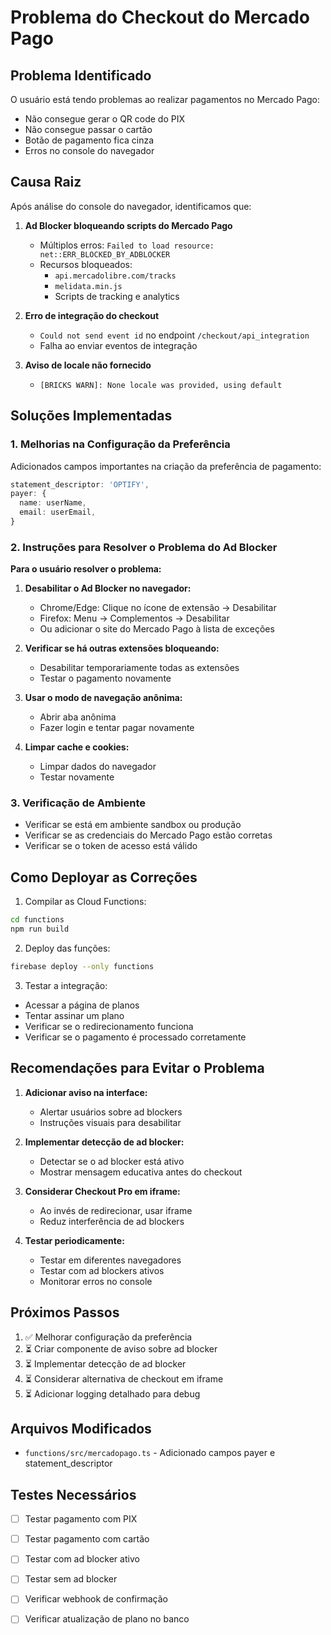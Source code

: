 # Problema do Checkout do Mercado Pago

## Problema Identificado

O usuário está tendo problemas ao realizar pagamentos no Mercado Pago:
- Não consegue gerar o QR code do PIX
- Não consegue passar o cartão
- Botão de pagamento fica cinza
- Erros no console do navegador

## Causa Raiz

Após análise do console do navegador, identificamos que:

1. **Ad Blocker bloqueando scripts do Mercado Pago**
   - Múltiplos erros: `Failed to load resource: net::ERR_BLOCKED_BY_ADBLOCKER`
   - Recursos bloqueados:
     - `api.mercadolibre.com/tracks`
     - `melidata.min.js`
     - Scripts de tracking e analytics

2. **Erro de integração do checkout**
   - `Could not send event id` no endpoint `/checkout/api_integration`
   - Falha ao enviar eventos de integração

3. **Aviso de locale não fornecido**
   - `[BRICKS WARN]: None locale was provided, using default`

## Soluções Implementadas

### 1. Melhorias na Configuração da Preferência

Adicionados campos importantes na criação da preferência de pagamento:

```typescript
statement_descriptor: 'OPTIFY',
payer: {
  name: userName,
  email: userEmail,
}
```

### 2. Instruções para Resolver o Problema do Ad Blocker

**Para o usuário resolver o problema:**

1. **Desabilitar o Ad Blocker no navegador:**
   - Chrome/Edge: Clique no ícone de extensão → Desabilitar
   - Firefox: Menu → Complementos → Desabilitar
   - Ou adicionar o site do Mercado Pago à lista de exceções

2. **Verificar se há outras extensões bloqueando:**
   - Desabilitar temporariamente todas as extensões
   - Testar o pagamento novamente

3. **Usar o modo de navegação anônima:**
   - Abrir aba anônima
   - Fazer login e tentar pagar novamente

4. **Limpar cache e cookies:**
   - Limpar dados do navegador
   - Testar novamente

### 3. Verificação de Ambiente

- Verificar se está em ambiente sandbox ou produção
- Verificar se as credenciais do Mercado Pago estão corretas
- Verificar se o token de acesso está válido

## Como Deployar as Correções

1. Compilar as Cloud Functions:
```bash
cd functions
npm run build
```

2. Deploy das funções:
```bash
firebase deploy --only functions
```

3. Testar a integração:
- Acessar a página de planos
- Tentar assinar um plano
- Verificar se o redirecionamento funciona
- Verificar se o pagamento é processado corretamente

## Recomendações para Evitar o Problema

1. **Adicionar aviso na interface:**
   - Alertar usuários sobre ad blockers
   - Instruções visuais para desabilitar

2. **Implementar detecção de ad blocker:**
   - Detectar se o ad blocker está ativo
   - Mostrar mensagem educativa antes do checkout

3. **Considerar Checkout Pro em iframe:**
   - Ao invés de redirecionar, usar iframe
   - Reduz interferência de ad blockers

4. **Testar periodicamente:**
   - Testar em diferentes navegadores
   - Testar com ad blockers ativos
   - Monitorar erros no console

## Próximos Passos

1. ✅ Melhorar configuração da preferência
2. ⏳ Criar componente de aviso sobre ad blocker
3. ⏳ Implementar detecção de ad blocker
4. ⏳ Considerar alternativa de checkout em iframe
5. ⏳ Adicionar logging detalhado para debug

## Arquivos Modificados

- `functions/src/mercadopago.ts` - Adicionado campos payer e statement_descriptor

## Testes Necessários

- [ ] Testar pagamento com PIX
- [ ] Testar pagamento com cartão
- [ ] Testar com ad blocker ativo
- [ ] Testar sem ad blocker
- [ ] Verificar webhook de confirmação
- [ ] Verificar atualização de plano no banco



